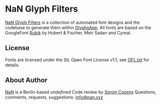 # NaN Glyph Filters
[NaN Glyph Filters](http://www.generativefonts.xyz) is a collection of automated font designs and the codebase to generate them within [GlyphsApp](http://www.glyphsapp.com). All fonts are based on the GoogleFont [Rubik](https://fonts.google.com/specimen/Rubik) by Hubert & Fischer, Meir Sadan and Cyreal.

## License

Fonts are licensed under the SIL Open Font License v1.1, see [OFL.txt](OFL.txt) for details.

## About Author

[NaN](http://www.nan.xyz) is a Berlin-based _undefined_
Code review by [Simon Cozens](http://www.corvelsoftware.co.uk)
Questions, comments, requests, suggestions: info@nan.xyz